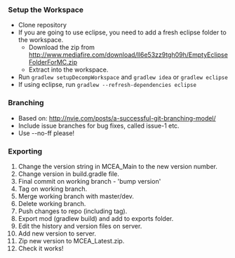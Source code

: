 ### Setup the Workspace ###

* Clone repository
* If you are going to use eclipse, you need to add a fresh eclipse folder to the workspace. 
	* Download the zip from http://www.mediafire.com/download/ll6e53zz9tgh09h/EmptyEclipseFolderForMC.zip
	* Extract into the workspace.
* Run `gradlew setupDecompWorkspace` and `gradlew idea` or `gradlew eclipse`
* If using eclipse, run `gradlew --refresh-dependencies eclipse`

### Branching ###

* Based on: http://nvie.com/posts/a-successful-git-branching-model/
* Include issue branches for bug fixes, called issue-1 etc.
* Use --no-ff please!

### Exporting ###

1. Change the version string in MCEA_Main to the new version number.
2. Change version in build.gradle file.
3. Final commit on working branch - 'bump version'
4. Tag on working branch.
5. Merge working branch with master/dev.
6. Delete working branch.
7. Push changes to repo (including tag).
8. Export mod (gradlew build) and add to exports folder.
9. Edit the history and version files on server.
10. Add new version to server.
11. Zip new version to MCEA_Latest.zip.
12. Check it works!